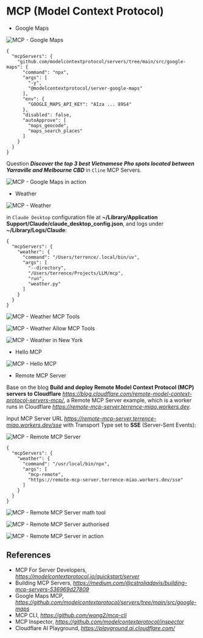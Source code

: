 MCP (Model Context Protocol)
============================

- Google Maps

![MCP - Google Maps](MCP%20-%20Google%20Maps.png)

```
{
  "mcpServers": {
    "github.com/modelcontextprotocol/servers/tree/main/src/google-maps": {
      "command": "npx",
      "args": [
        "-y",
        "@modelcontextprotocol/server-google-maps"
      ],
      "env": {
        "GOOGLE_MAPS_API_KEY": "AIza ... 89S4"
      },
      "disabled": false,
      "autoApprove": [
        "maps_geocode",
        "maps_search_places"
      ]
    }
  }
}
```

Question _**Discover the top 3 best Vietnamese Pho spots located between Yarraville and Melbourne CBD**_ in `Cline` MCP Servers.

![MCP - Google Maps in action](MCP%20-%20Google%20Maps%20in%20action.png)

- Weather

![MCP - Weather](MCP%20-%20Weather.png)

in `Claude Desktop` configuration file at **~/Library/Application Support/Claude/claude_desktop_config.json**, and logs under **~/Library/Logs/Claude**:

```
{
  "mcpServers": {
    "weather": {
      "command": "/Users/terrence/.local/bin/uv",
      "args": [
        "--directory",
        "/Users/terrence/Projects/LLM/mcp",
        "run",
        "weather.py"
      ]
    }
  }
}
```
![MCP - Weather MCP Tools](MCP%20-%20Weather%20MCP%20Tools.png)

![MCP - Weather Allow MCP Tools](MCP%20-%20Weather%20Allow%20MCP%20Tools.png)

![MCP - Weather in New York](MCP%20-%20Weather%20in%20New%20York.png)

- Hello MCP

![MCP - Hello MCP](MCP%20-%20Hello%20MCP.png)

- Remote MCP Server

Base on the blog **Build and deploy Remote Model Context Protocol (MCP) servers to Cloudflare** _https://blog.cloudflare.com/remote-model-context-protocol-servers-mcp/_, a Remote MCP Server example, which is a worker runs in Cloudflare _https://remote-mcp-server.terrence-miao.workers.dev_.

Input MCP Server URL _https://remote-mcp-server.terrence-miao.workers.dev/sse_ with Transport Type set to **SSE** (Server-Sent Events):

![MCP - Remote MCP Server](MCP%20-%20Remote%20MCP%20Server.png)

```
{
  "mcpServers": {
    "weather": {
      "command": "/usr/local/bin/npx",
      "args": [
        "mcp-remote",
        "https://remote-mcp-server.terrence-miao.workers.dev/sse"
      ]
    }
  }
}
```

![MCP - Remote MCP Server math tool](MCP%20-%20Remote%20MCP%20Server%20math%20tool.png)

![MCP - Remote MCP Server authorised](MCP%20-%20Remote%20MCP%20Server%20authorised.png)

![MCP - Remote MCP Server in action](MCP%20-%20Remote%20MCP%20Server%20in%20action.png)


References
----------

- MCP For Server Developers, _https://modelcontextprotocol.io/quickstart/server_
- Building MCP Servers, _https://medium.com/@cstroliadavis/building-mcp-servers-536969d27809_
- Google Maps MCP, _https://github.com/modelcontextprotocol/servers/tree/main/src/google-maps_
- MCP CLI, _https://github.com/wong2/mcp-cli_
- MCP Inspector, _https://github.com/modelcontextprotocol/inspector_
- Cloudflare AI Playground, _https://playground.ai.cloudflare.com/_